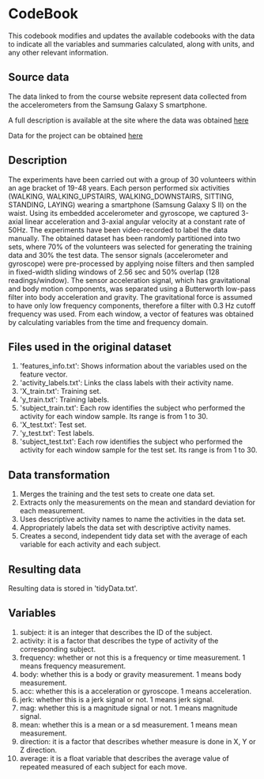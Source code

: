 # CodeBook

This codebook modifies and updates the available codebooks with the data to indicate all the variables and summaries calculated, along with units, and any other relevant information.

## Source data

The data linked to from the course website represent data collected from the accelerometers from the Samsung Galaxy S smartphone.

A full description is available at the site where the data was obtained [here](http://archive.ics.uci.edu/ml/datasets/Human+Activity+Recognition+Using+Smartphones )

Data for the project can be obtained [here](https://d396qusza40orc.cloudfront.net/getdata%2Fprojectfiles%2FUCI%20HAR%20Dataset.zip)

## Description

The experiments have been carried out with a group of 30 volunteers within an age bracket of 19-48 years. Each person performed six activities (WALKING, WALKING_UPSTAIRS, WALKING_DOWNSTAIRS, SITTING, STANDING, LAYING) wearing a smartphone (Samsung Galaxy S II) on the waist. Using its embedded accelerometer and gyroscope, we captured 3-axial linear acceleration and 3-axial angular velocity at a constant rate of 50Hz. The experiments have been video-recorded to label the data manually. The obtained dataset has been randomly partitioned into two sets, where 70% of the volunteers was selected for generating the training data and 30% the test data. 
The sensor signals (accelerometer and gyroscope) were pre-processed by applying noise filters and then sampled in fixed-width sliding windows of 2.56 sec and 50% overlap (128 readings/window). The sensor acceleration signal, which has gravitational and body motion components, was separated using a Butterworth low-pass filter into body acceleration and gravity. The gravitational force is assumed to have only low frequency components, therefore a filter with 0.3 Hz cutoff frequency was used. From each window, a vector of features was obtained by calculating variables from the time and frequency domain. 

## Files used in the original dataset

1. 'features_info.txt': Shows information about the variables used on the feature vector.
2. 'activity_labels.txt': Links the class labels with their activity name.
3. 'X_train.txt': Training set.
4. 'y_train.txt': Training labels.
5. 'subject_train.txt': Each row identifies the subject who performed the activity for each window sample. Its range is from 1 to 30. 
6. 'X_test.txt': Test set.
7. 'y_test.txt': Test labels.
8. 'subject_test.txt': Each row identifies the subject who performed the activity for each window sample for the test set. Its range is from 1 to 30.

## Data transformation

1. Merges the training and the test sets to create one data set.
2. Extracts only the measurements on the mean and standard deviation for each measurement.
3. Uses descriptive activity names to name the activities in the data set.
4. Appropriately labels the data set with descriptive activity names.
5. Creates a second, independent tidy data set with the average of each variable for each activity and each subject.
## Resulting data

Resulting data is stored in 'tidyData.txt'.

## Variables

1. subject: it is an integer that describes the ID of the subject.
2. activity: it is a factor that describes the type of activity of the corresponding subject.
3. frequency: whether or not this is a frequency or time measurement. 1 means frequency measurement.
4. body: whether this is a body or gravity measurement. 1 means body measurement.
5. acc: whether this is a acceleration or gyroscope. 1 means acceleration.
6. jerk: whether this is a jerk signal or not. 1 means jerk signal.
7. mag: whether this is a magnitude signal or not. 1 means magnitude signal.
8. mean: whether this is a mean or a sd measurement. 1 means mean measurement.
9. direction: it is a factor that describes whether measure is done in X, Y or Z direction. 
10. average: it is a float variable that describes the average value of repeated measured of each subject for each move.

 

